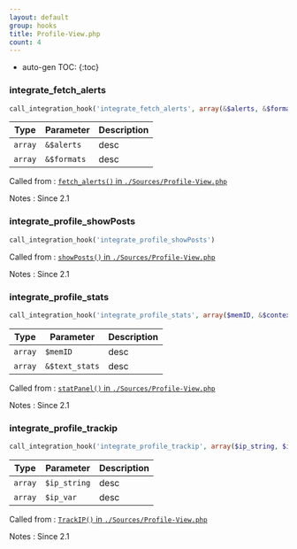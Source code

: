 ```yaml
---
layout: default
group: hooks
title: Profile-View.php
count: 4
---
```

* auto-gen TOC:
{:toc}
### integrate_fetch_alerts

```php
call_integration_hook('integrate_fetch_alerts', array(&$alerts, &$formats))
```

Type|Parameter|Description
---|---|---
`array`|`&$alerts`|desc
`array`|`&$formats`|desc

Called from
: [`fetch_alerts()` in `./Sources/Profile-View.php`](../docs/profile-view.html#fetch_alerts)

Notes
: Since 2.1

### integrate_profile_showPosts

```php
call_integration_hook('integrate_profile_showPosts')
```


Called from
: [`showPosts()` in `./Sources/Profile-View.php`](../docs/profile-view.html#showposts)

Notes
: Since 2.1

### integrate_profile_stats

```php
call_integration_hook('integrate_profile_stats', array($memID, &$context['text_stats']))
```

Type|Parameter|Description
---|---|---
`array`|`$memID`|desc
`array`|`&$text_stats`|desc

Called from
: [`statPanel()` in `./Sources/Profile-View.php`](../docs/profile-view.html#statpanel)

Notes
: Since 2.1

### integrate_profile_trackip

```php
call_integration_hook('integrate_profile_trackip', array($ip_string, $ip_var))
```

Type|Parameter|Description
---|---|---
`array`|`$ip_string`|desc
`array`|`$ip_var`|desc

Called from
: [`TrackIP()` in `./Sources/Profile-View.php`](../docs/profile-view.html#trackip)

Notes
: Since 2.1

